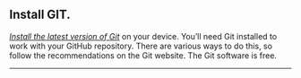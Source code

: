 ## **Install GIT.**

[*Install the latest version of Git*](https://git-scm.com/) on your device. You’ll need Git installed to work with your GitHub repository. There are various ways to do this, so follow the recommendations on the Git website. The Git software is free.

---